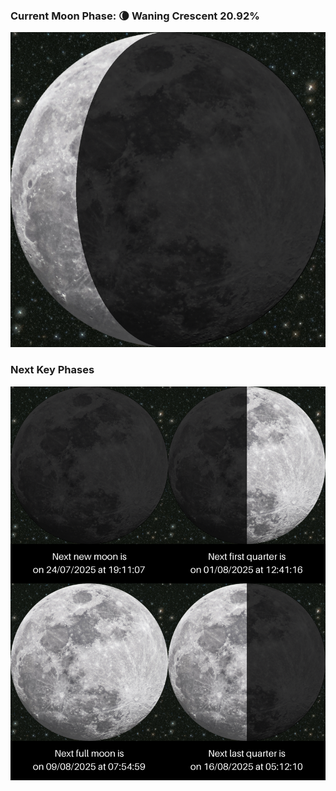 ### Current Moon Phase: 🌘 Waning Crescent 20.92%
![Moon Phase](moonphase.png)
### Next Key Phases
![Gallery](gallery.png)